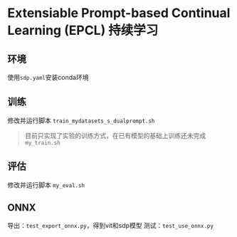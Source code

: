 # Extensiable Prompt-based Continual Learning (EPCL) 持续学习

## 环境 
使用`sdp.yaml`安装conda环境

## 训练
修改并运行脚本 `train_mydatasets_s_dualprompt.sh`
> 目前只实现了实验的训练方式，在已有模型的基础上训练还未完成 `my_train.sh`

## 评估
修改并运行脚本 `my_eval.sh`

## ONNX
导出：`test_export_onnx.py`，得到vit和sdp模型
测试：`test_use_onnx.py`


